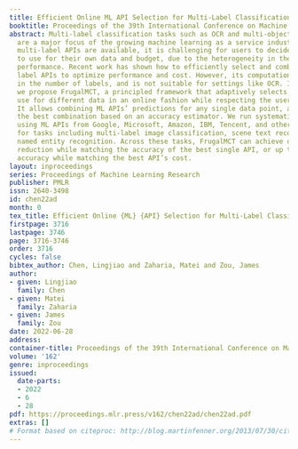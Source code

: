 ```yaml
---
title: Efficient Online ML API Selection for Multi-Label Classification Tasks
booktitle: Proceedings of the 39th International Conference on Machine Learning
abstract: Multi-label classification tasks such as OCR and multi-object recognition
  are a major focus of the growing machine learning as a service industry. While many
  multi-label APIs are available, it is challenging for users to decide which API
  to use for their own data and budget, due to the heterogeneity in their prices and
  performance. Recent work has shown how to efficiently select and combine single
  label APIs to optimize performance and cost. However, its computation cost is exponential
  in the number of labels, and is not suitable for settings like OCR. In this work,
  we propose FrugalMCT, a principled framework that adaptively selects the APIs to
  use for different data in an online fashion while respecting the user’s budget.
  It allows combining ML APIs’ predictions for any single data point, and selects
  the best combination based on an accuracy estimator. We run systematic experiments
  using ML APIs from Google, Microsoft, Amazon, IBM, Tencent, and other providers
  for tasks including multi-label image classification, scene text recognition, and
  named entity recognition. Across these tasks, FrugalMCT can achieve over 90% cost
  reduction while matching the accuracy of the best single API, or up to 8% better
  accuracy while matching the best API’s cost.
layout: inproceedings
series: Proceedings of Machine Learning Research
publisher: PMLR
issn: 2640-3498
id: chen22ad
month: 0
tex_title: Efficient Online {ML} {API} Selection for Multi-Label Classification Tasks
firstpage: 3716
lastpage: 3746
page: 3716-3746
order: 3716
cycles: false
bibtex_author: Chen, Lingjiao and Zaharia, Matei and Zou, James
author:
- given: Lingjiao
  family: Chen
- given: Matei
  family: Zaharia
- given: James
  family: Zou
date: 2022-06-28
address:
container-title: Proceedings of the 39th International Conference on Machine Learning
volume: '162'
genre: inproceedings
issued:
  date-parts:
  - 2022
  - 6
  - 28
pdf: https://proceedings.mlr.press/v162/chen22ad/chen22ad.pdf
extras: []
# Format based on citeproc: http://blog.martinfenner.org/2013/07/30/citeproc-yaml-for-bibliographies/
---
```

